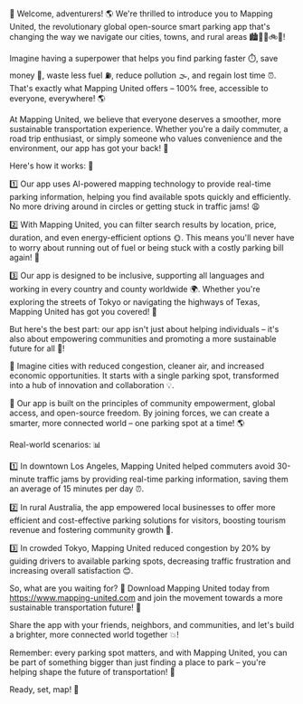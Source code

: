 🚀 Welcome, adventurers! 🌎 We're thrilled to introduce you to Mapping United, the revolutionary global open-source smart parking app that's changing the way we navigate our cities, towns, and rural areas 🏙️🚗🚌🚲💨!

Imagine having a superpower that helps you find parking faster ⏱️, save money 💸, waste less fuel ⛽️, reduce pollution 🌫️, and regain lost time ⏰. That's exactly what Mapping United offers – 100% free, accessible to everyone, everywhere! 🌎

At Mapping United, we believe that everyone deserves a smoother, more sustainable transportation experience. Whether you're a daily commuter, a road trip enthusiast, or simply someone who values convenience and the environment, our app has got your back! 👊

Here's how it works: 📱

1️⃣ Our app uses AI-powered mapping technology to provide real-time parking information, helping you find available spots quickly and efficiently. No more driving around in circles or getting stuck in traffic jams! 😩

2️⃣ With Mapping United, you can filter search results by location, price, duration, and even energy-efficient options 🌞. This means you'll never have to worry about running out of fuel or being stuck with a costly parking bill again! 💸

3️⃣ Our app is designed to be inclusive, supporting all languages and working in every country and county worldwide 🌍. Whether you're exploring the streets of Tokyo or navigating the highways of Texas, Mapping United has got you covered! 🤠

But here's the best part: our app isn't just about helping individuals – it's also about empowering communities and promoting a more sustainable future for all 🌟!

🚗 Imagine cities with reduced congestion, cleaner air, and increased economic opportunities. It starts with a single parking spot, transformed into a hub of innovation and collaboration 💡.

💪 Our app is built on the principles of community empowerment, global access, and open-source freedom. By joining forces, we can create a smarter, more connected world – one parking spot at a time! 🌎

Real-world scenarios: 📊

1️⃣ In downtown Los Angeles, Mapping United helped commuters avoid 30-minute traffic jams by providing real-time parking information, saving them an average of 15 minutes per day ⏰.

2️⃣ In rural Australia, the app empowered local businesses to offer more efficient and cost-effective parking solutions for visitors, boosting tourism revenue and fostering community growth 🚀.

3️⃣ In crowded Tokyo, Mapping United reduced congestion by 20% by guiding drivers to available parking spots, decreasing traffic frustration and increasing overall satisfaction 😊.

So, what are you waiting for? 🤔 Download Mapping United today from https://www.mapping-united.com and join the movement towards a more sustainable transportation future! 🌟

Share the app with your friends, neighbors, and communities, and let's build a brighter, more connected world together 💥!

Remember: every parking spot matters, and with Mapping United, you can be part of something bigger than just finding a place to park – you're helping shape the future of transportation! 🚀

Ready, set, map! 📍